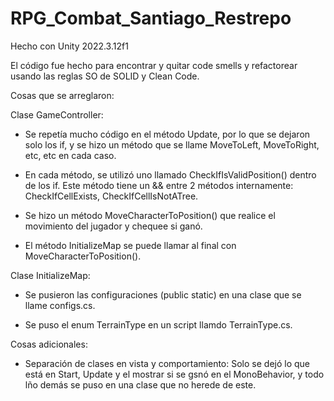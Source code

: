 # RPG_Combat_Santiago_Restrepo

Hecho con Unity 2022.3.12f1

El código fue hecho para encontrar y quitar code smells y refactorear usando las reglas SO de SOLID y Clean Code.

Cosas que se arreglaron:

Clase GameController:

- Se repetía mucho código en el método Update, por lo que se dejaron solo los if, y se hizo un método que se llame MoveToLeft, MoveToRight, etc, etc en cada caso.

- En cada método, se utilizó uno llamado CheckIfIsValidPosition() dentro de los if. Este método tiene un && entre 2 métodos internamente: CheckIfCellExists, CheckIfCellIsNotATree.

- Se hizo un método MoveCharacterToPosition() que realice el movimiento del jugador y chequee si ganó.

- El método InitializeMap se puede llamar al final con MoveCharacterToPosition().

Clase InitializeMap:

- Se pusieron las configuraciones (public static) en una clase que se llame configs.cs.

- Se puso el enum TerrainType en un script llamdo TerrainType.cs.

Cosas adicionales:

- Separación de clases en vista y comportamiento: Solo se dejó lo que está en Start, Update y el mostrar si se gsnó en el MonoBehavior, y todo lño demás se puso en una clase que no herede de este.
